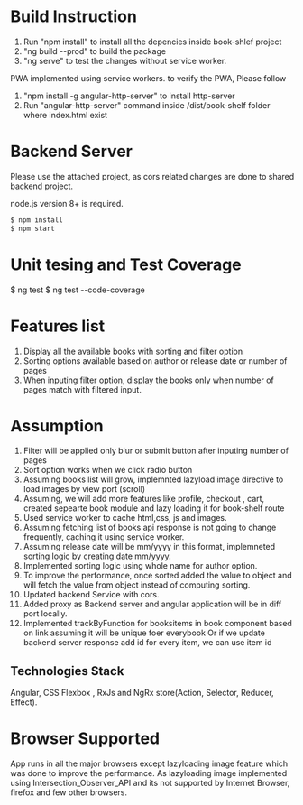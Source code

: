 # Build Instruction

1. Run "npm install" to install all the depencies inside book-shlef project
2. "ng build --prod" to build the package
3. "ng serve" to test the changes without service worker.

PWA implemented using service workers. to verify the PWA, Please follow

1. "npm install -g angular-http-server" to install http-server
2. Run "angular-http-server" command inside /dist/book-shelf folder where index.html exist

# Backend Server

Please use the attached project, as cors related changes are done to shared backend project.

node.js version 8+ is required.

```bash
$ npm install
$ npm start
```

# Unit tesing and Test Coverage

$ ng test
$ ng test --code-coverage

# Features list

1. Display all the available books with sorting and filter option
2. Sorting options available based on author or release date or number of pages
3. When inputing filter option, display the books only when number of pages match with filtered input.

# Assumption

1. Filter will be applied only blur or submit button after inputing number of pages
2. Sort option works when we click radio button
3. Assuming books list will grow, implemnted lazyload image directive to load images by view port (scroll)
4. Assuming, we will add more features like profile, checkout , cart, created sepearte book module and lazy loading it for book-shelf route
5. Used service worker to cache html,css, js and images.
6. Assuming fetching list of books api response is not going to change frequently, caching it using service worker.
7. Assuming release date will be mm/yyyy in this format, implemneted sorting logic by creating date mm/yyyy.
8. Implemented sorting logic using whole name for author option.
9. To improve the performance, once sorted added the value to object and will fetch the value from object instead of computing sorting.
10. Updated backend Service with cors.
11. Added proxy as Backend server and angular application will be in diff port locally.
12. Implemented trackByFunction for booksitems in book component based on link assuming it will be unique foer everybook Or if we update backend server response add id for every item, we can use item id

## Technologies Stack

Angular, CSS Flexbox , RxJs and NgRx store(Action, Selector, Reducer, Effect).

# Browser Supported

App runs in all the major browsers except lazyloading image feature which was done to improve the performance. As lazyloading image implemented using Intersection_Observer_API and its not supported by Internet Browser, firefox and few other browsers.
